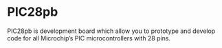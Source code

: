 # PIC28pb
PIC28pb is development board which allow you to prototype and develop code for all Microchip’s PIC microcontrollers with 28 pins.
